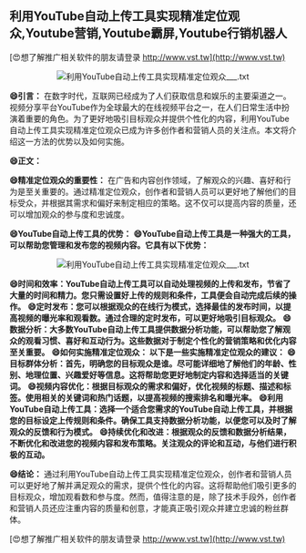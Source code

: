 ## **利用YouTube自动上传工具实现精准定位观众,Youtube营销,Youtube霸屏,Youtube行销机器人**

[😍想了解推广相关软件的朋友请登录 http://www.vst.tw](http://www.vst.tw)

 <center><img src="https://vst.tw/MP4/tuiguang/png/3.png" alt="利用YouTube自动上传工具实现精准定位观众___.txt"></center>

**😄引言：**
在数字时代，互联网已经成为了人们获取信息和娱乐的主要渠道之一。视频分享平台YouTube作为全球最大的在线视频平台之一，在人们日常生活中扮演着重要的角色。为了更好地吸引目标观众并提供个性化的内容，利用YouTube自动上传工具实现精准定位观众已成为许多创作者和营销人员的关注点。本文将介绍这一方法的优势以及如何实施。

**😄正文：**

**😄精准定位观众的重要性：**
在广告和内容创作领域，了解观众的兴趣、喜好和行为是至关重要的。通过精准定位观众，创作者和营销人员可以更好地了解他们的目标受众，并根据其需求和偏好来制定相应的策略。这不仅可以提高内容的质量，还可以增加观众的参与度和忠诚度。

**😄YouTube自动上传工具的优势：**
**😄YouTube自动上传工具是一种强大的工具，可以帮助您管理和发布您的视频内容。它具有以下优势：**

 <center><img src="https://vst.tw/MP4/tuiguang/png/7.png" alt="利用YouTube自动上传工具实现精准定位观众___.txt"></center>

**😄时间和效率：YouTube自动上传工具可以自动处理视频的上传和发布，节省了大量的时间和精力。您只需设置好上传的规则和条件，工具便会自动完成后续的操作。**
**😄定时发布：您可以根据观众的在线行为模式，选择最佳的发布时间，以提高视频的曝光率和观看数。通过合理的定时发布，可以更好地吸引目标观众。**
**😄数据分析：大多数YouTube自动上传工具提供数据分析功能，可以帮助您了解观众的观看习惯、喜好和互动行为。这些数据对于制定个性化的营销策略和优化内容至关重要。**
**😄如何实施精准定位观众： 以下是一些实施精准定位观众的建议：**
**😄目标群体分析：首先，明确您的目标观众是谁。尽可能详细地了解他们的年龄、性别、地理位置、兴趣爱好等信息。这将帮助您更好地制定内容和选择适当的关键词。**
**😄视频内容优化：根据目标观众的需求和偏好，优化视频的标题、描述和标签。使用相关的关键词和热门话题，以提高视频的搜索排名和曝光率。**
**😄利用YouTube自动上传工具：选择一个适合您需求的YouTube自动上传工具，并根据您的目标设定上传规则和条件。确保工具支持数据分析功能，以便您可以及时了解观众的反馈和行为模式。**
**😄持续优化和改进：根据观众的反馈和数据分析结果，不断优化和改进您的视频内容和发布策略。关注观众的评论和互动，与他们进行积极的互动。**

**😄结论：**
通过利用YouTube自动上传工具实现精准定位观众，创作者和营销人员可以更好地了解并满足观众的需求，提供个性化的内容。这将帮助他们吸引更多的目标观众，增加观看数和参与度。然而，值得注意的是，除了技术手段外，创作者和营销人员还应注重内容的质量和创意，才能真正吸引观众并建立忠诚的粉丝群体。

[😍想了解推广相关软件的朋友请登录 http://www.vst.tw](http://www.vst.tw)



